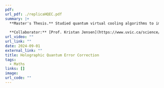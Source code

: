 ```yaml
---
pdf: 
url_pdf: ./replicaHQEC.pdf
summary: |+ 
  **Master's Thesis.** Studied quantum virtual cooling algorithms to improve quantum computation stability and efficiency. Utilized qubit entanglement and holographic error correction to access otherwise inaccessible phases while reducing physical costs.
  
  **Collaborator:** [Prof. Kristan Jensen](https://www.uvic.ca/science/physics/vispa/people/faculty/jensen--kristan.php)
url_video: ""
url_link: ""
date: 2024-09-01
external_link: ""
title: Holographic Quantum Error Correction
tags:
  - Maths
links: []
image: 
url_code: ""
---
```

